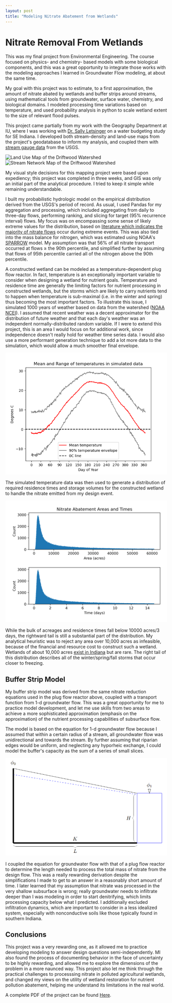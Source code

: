 ```yaml
---
layout: post
title: "Modeling Nitrate Abatement from Wetlands" 
---
```


# Nitrate Removal From Wetlands

This was my final project from Environmental Engineering. The course focused on physics- and chemistry- based models with some biological components, 
and this was a great opportunity to integrate those works with the modeling approaches I learned in Groundwater Flow modeling, at about the same time. 

My goal with this project was to estimate, to a first approximation, the amount of nitrate abated by wetlands and buffer strips around streams, using 
mathematical tools from groundwater, surface water, chemistry, and biological domains. I modeled processing time variations based on temperature, and 
used probability analysis in python to scale wetland extent to the size of relevant flood pulses. 

This project came partially from my work with the Geography Department at IU, where I was working with [Dr. Sally Letsinger](https://geography.indiana.edu/about/faculty/letsinger-sally.html) on a water budgeting study for SE Indiana.
I developed both stream-density and land-use maps from the project's geodatabase to inform my analysis, and coupled them with [stream gauge data](https://dashboard.waterdata.usgs.gov/app/nwd/en/?region=lower48&aoi=default) from
the USGS. 

![Land Use Map of the Driftwood Watershed](/Assets/Crop_Map_1.jpg)
![Stream Network Map of the Driftwood Watershed](/Assets/Watershed_map_1.jpg)

My visual style decisions for this mapping project were based upon expediency; this project was completed in three weeks, and GIS was only an initial part of the analytical
procedure. I tried to keep it simple while remaining understandable. 

I built my probabilistic hydrologic model on the empirical distribution derived from the USGS's period of record. As usual, I used Pandas for my 
aggregation and processing, which included aggregating from daily to three-day flows, performing ranking, and slicing for target (95% recurrence interval) flows. 
My focus was on encompassing some sense of likely extreme values for the distribution, based on [literature which indicates the majority of nitrate flows](https://pubs.acs.org/doi/10.1021/es052573n) occur 
during extreme events. This was also tied into the mass balance for nitrogen, which was estimated using NOAA's [SPARROW](https://www.usgs.gov/mission-areas/water-resources/science/sparrow-modeling-estimating-nutrient-sediment-and-dissolved) model.
My assumption was that 56% of all nitrate transport occurred at flows ≥ the 90th percentile, and simplified further by assuming that flows of 95th percentile carried all of the nitrogen above the 90th percentile. 

A constructed wetland can be modeled as a temperature-dependent plug flow reactor. In fact, temperature is an exceptionally important variable to consider when designing
a wetland for nutrient goals. Temperature and residence time are generally the limiting factors for nutrient processing in constructed wetlands, but the storms which are 
likely to carry nutrients tend to happen when temperature is sub-maximal (i.e. in the winter and spring) thus becoming the most important factors. To illustrate this issue, 
I simulated 1000 years of weather based on data from the watershed ([NOAA NCEI](https://www.ncei.noaa.gov/)). I assumed that recent weather was a decent approximator for the 
distribution of future weather and that each day's weather was an independent normally-distributed random variable. If I were to extend this project, this is an area I would focus on
for additional work, since independence doesn't really hold for weather time series data. I would also use a more performant generation technique to add a lot more data to the 
simulation, which would allow a much smoother final envelope. 

![Simulated Temperature Data](/Assets/Temp_Sim_Dist.png)

The simulated temperature data was then used to generate a distribution of required residence times and storage volumes for the constructed wetland to handle the nitrate 
emitted from my design event. 

![Nitrate Abatement Distribution](/Assets/Nitrate_Abatement_distribution.png)

While the bulk of acreages and residence times fall below 10000 acres/3 days, the rightward tail is still a substantial part of the distribution. My analytical heuristic was to reject any area over 10,000 acres as
infeasible, because of the financial and resource cost to construct such a wetland. Wetlands of about 10,000 acres [exist in Indiana](https://www.in.gov/dnr/fish-and-wildlife/properties/goose-pond-fwa/) but are rare. 
The right tail of this distribution describes all of the winter/spring/fall storms that occur closer to freezing. 

## Buffer Strip Model

My buffer strip model was derived from the same nitrate reduction equations used in the plug flow reactor above, coupled with a transport function from 1-d groundwater flow. 
This was a great opportunity for me to practice model development, and let me use skills from two areas to achieve a more sophisticated approximation (emphasis on the approximation)
of the nutrient processing capabilities of subsurface flow. 

The model is based on the equation for 1-d groundwater flow because I assumed that within a certain radius of a stream, all groundwater flow was unidirectional and towards the stream. By further assuming 
that riparian edges would be uniform, and neglecting any hyporheic exchange, I could model the buffer's capacity as the sum of a series of small slices. 

![Visual Representation of 1-d Groundwater Flow Model](/Assets/gw_flow_screenshot.png)

I coupled the equation for groundwater flow with that of a plug flow reactor to determine the length needed to process the total mass of nitrate from the design flow. This was a really rewarding derivation despite the 
simplifications I made to get to an answer in a reasonably short amount of time. I later learned that my assumption that nitrate was processed in the very shallow subsurface is wrong; really groundwater needs to infiltrate
deeper than I was modeling in order to start denitrifying, which limits processing capacity below what I predicted. I additionally excluded infiltration dynamics, which are important to consider in a less idealized system, 
especially with nonconductive soils like those typically found in southern Indiana. 

## Conclusions

This project was a very rewarding one, as it allowed me to practice developing modeling to answer design questions semi-independently. MI also found the process of documenting behavior in the face of uncertainty to be 
highly rewarding, and allowed me to explore the dimensions of the problem in a more naunced way. This project also let me think through the practical challenges to processsing nitrate in polluted agricultural wetlands, 
and changed my views on the utility of wetland restoration for nutrient pollution abatement, helping me understand its limitations in the real world. 

A complete PDF of the project can be found [Here](/Assets/Environmental_Engineering_Project_Report.pdf).



